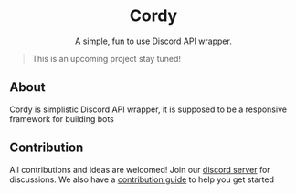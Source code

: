 <h1 align="center">
    Cordy
</h1>

<div align="center">
    A simple, fun to use Discord API wrapper.
</div>

> This is an upcoming project stay tuned!

## About

Cordy is simplistic Discord API wrapper, it is supposed to be a responsive
framework for building bots

## Contribution
All contributions and ideas are welcomed!
Join our [discord server](https://discord.gg/8akycDh) for discussions.
We also have a [contribution guide](https://github.com/BytesToBits/Cordy/blob/master/.github/CONTRIBUTING.md) to help you get started
